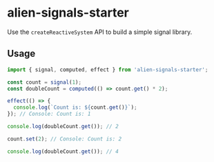 # alien-signals-starter

Use the `createReactiveSystem` API to build a simple signal library.

## Usage

```ts
import { signal, computed, effect } from 'alien-signals-starter';

const count = signal(1);
const doubleCount = computed(() => count.get() * 2);

effect(() => {
  console.log(`Count is: ${count.get()}`);
}); // Console: Count is: 1

console.log(doubleCount.get()); // 2

count.set(2); // Console: Count is: 2

console.log(doubleCount.get()); // 4
```
